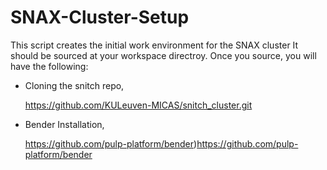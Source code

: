 # SNAX-Cluster-Setup
This script creates the initial work environment for the SNAX cluster
It should be sourced at your workspace directroy.
Once you source, you will have the following: 
  * Cloning the snitch repo, <p> https://github.com/KULeuven-MICAS/snitch_cluster.git </p>
  * Bender Installation, <p> https://github.com/pulp-platform/bender)https://github.com/pulp-platform/bender </p>
  
  
  
  
